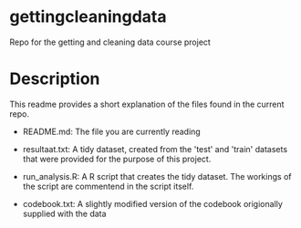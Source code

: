 gettingcleaningdata
===================

Repo for the getting and cleaning data course project

Description
===================

This readme provides a short explanation of the files found in the current repo. 

- README.md: The file you are currently reading

- resultaat.txt: A tidy dataset, created from the 'test' and 'train' datasets that were provided for the purpose of this project.

- run_analysis.R: A R script that creates the tidy dataset. The workings of the script are commentend in the script itself.

- codebook.txt: A slightly modified version of the codebook origionally supplied with the data